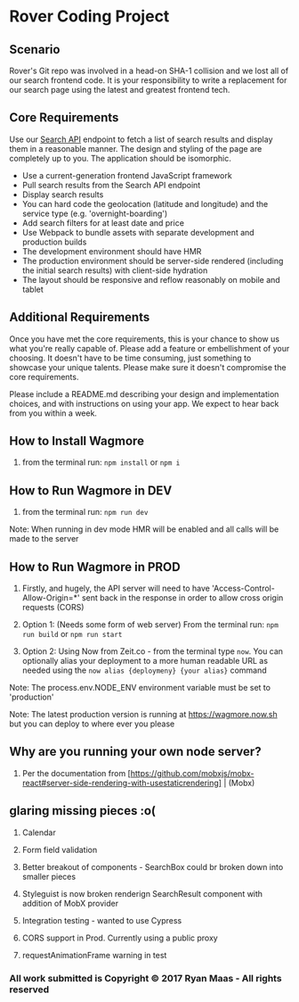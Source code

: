 # Rover Coding Project

## Scenario

Rover's Git repo was involved in a head-on SHA-1 collision and we lost all of our search frontend code. It is your responsibility to write a replacement for our search page using the latest and greatest frontend tech.

##  Core Requirements

Use our [Search API](/search-api.md) endpoint to fetch a list of search results and display them in a reasonable manner. The design and styling of the page are completely up to you. The application should be isomorphic.

- Use a current-generation frontend JavaScript framework
- Pull search results from the Search API endpoint
- Display search results
- You can hard code the geolocation (latitude and longitude) and the service type (e.g. 'overnight-boarding')
- Add search filters for at least date and price
- Use Webpack to bundle assets with separate development and production builds 
- The development environment should have HMR
- The production environment should be server-side rendered (including the initial search results) with client-side hydration
- The layout should be responsive and reflow reasonably on mobile and tablet

## Additional Requirements

Once you have met the core requirements, this is your chance to show us what you're really capable of. Please add a feature or embellishment of your choosing. It doesn't have to be time consuming, just something to showcase your unique talents. Please make sure it doesn't compromise the core requirements.

Please include a README.md describing your design and implementation choices, and with instructions on using your app. We expect to hear back from you within a week.

## How to Install Wagmore ##

1. from the terminal run: `npm install` or `npm i`

## How to Run Wagmore in DEV ##

1. from the terminal run: `npm run dev`

Note: When running in dev mode HMR will be enabled and all calls will be made to the server

## How to Run Wagmore in PROD ##

1. Firstly, and hugely, the API server will need to have 'Access-Control-Allow-Origin=*' sent back in the response
in order to allow cross origin requests (CORS)

1. Option 1: (Needs some form of web server) From the terminal run: `npm run build` or `npm run start`

2. Option 2: Using Now from Zeit.co - from the terminal type `now`. You can optionally alias your deployment to a more human readable URL as needed using the `now alias {deploymeny} {your alias}` command

Note: The process.env.NODE_ENV environment variable must be set to 'production'

Note: The latest production version is running at https://wagmore.now.sh but you can deploy to where ever you please

## Why are you running your own node server? ##

1. Per the documentation from [https://github.com/mobxjs/mobx-react#server-side-rendering-with-usestaticrendering] | (Mobx)

## glaring missing pieces :o( ##

1. Calendar

2. Form field validation

3. Better breakout of components - SearchBox could br broken down into smaller pieces

4. Styleguist is now broken renderign SearchResult component with addition of MobX provider

5. Integration testing - wanted to use Cypress

6. CORS support in Prod. Currently using a public proxy

7. requestAnimationFrame warning in test



### All work submitted is Copyright &copy; 2017 Ryan Maas - All rights reserved ###

